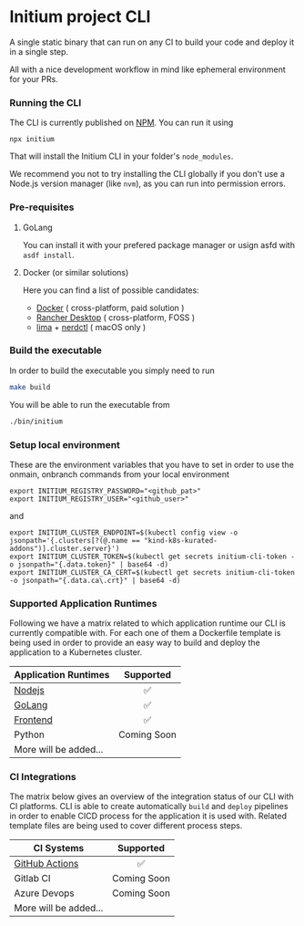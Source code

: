 # Initium project CLI

A single static binary that can run on any CI to build your code and deploy it in a single step.

All with a nice development workflow in mind like ephemeral environment for your PRs.

### Running the CLI

The CLI is currently published on [NPM](https://www.npmjs.com/package/initium). You can run it using

```
npx initium
```

That will install the Initium CLI in your folder's `node_modules`.

We recommend you not to try installing the CLI globally if you don't use a Node.js version manager (like `nvm`), as you can run into permission errors.

### Pre-requisites

1. GoLang

    You can install it with your prefered package manager or usign asfd with `asdf install`.

2. Docker (or similar solutions)  

    Here you can find a list of possible candidates:
    - [Docker](https://docs.docker.com/engine/install/) ( cross-platform, paid solution )
    - [Rancher Desktop](https://rancherdesktop.io/) ( cross-platform, FOSS )
    - [lima](https://github.com/lima-vm/lima) + [nerdctl](https://github.com/containerd/nerdctl) ( macOS only )

### Build the executable

In order to build the executable you simply need to run 

```bash
make build
```

You will be able to run the executable from 

```bash
./bin/initium
```

### Setup local environment

These are the environment variables that you have to set in order to use the onmain, onbranch commands from your local environment

```
export INITIUM_REGISTRY_PASSWORD="<github_pat>"
export INITIUM_REGISTRY_USER="<github_user>"
```

and

```
export INITIUM_CLUSTER_ENDPOINT=$(kubectl config view -o jsonpath='{.clusters[?(@.name == "kind-k8s-kurated-addons")].cluster.server}')
export INITIUM_CLUSTER_TOKEN=$(kubectl get secrets initium-cli-token -o jsonpath="{.data.token}" | base64 -d)
export INITIUM_CLUSTER_CA_CERT=$(kubectl get secrets initium-cli-token -o jsonpath="{.data.ca\.crt}" | base64 -d)
```

### Supported Application Runtimes

Following we have a matrix related to which application runtime our CLI is currently compatible with. For each one of them a Dockerfile template is being used in order to provide an easy way to build and deploy the application to a Kubernetes cluster. 

| Application Runtimes | Supported          |
|----------------------|:------------------:|
| [Nodejs](https://github.com/nearform/initium-cli/blob/main/assets/docker/Dockerfile.node.tmpl) | :white_check_mark: |
| [GoLang](https://github.com/nearform/initium-cli/blob/main/assets/docker/Dockerfile.go.tmpl) | :white_check_mark: |
| [Frontend](https://github.com/nearform/initium-cli/blob/main/assets/docker/Dockerfile.frontend-js.tmpl) | :white_check_mark: |
| Python               | Coming Soon        |
| More will be added...|                    |


### CI Integrations

The matrix below gives an overview of the integration status of our CLI with CI platforms. CLI is able to create automatically `build` and `deploy` pipelines in order to enable CICD process for the application it is used with. Related template files are being used to cover different process steps. 

| CI Systems           | Supported          |
|----------------------|:------------------:|
| [GitHub Actions](https://github.com/nearform/initium-cli/tree/main/assets/github) | :white_check_mark: |
| Gitlab CI            | Coming Soon        |
| Azure Devops         | Coming Soon        |
| More will be added...|                    |
